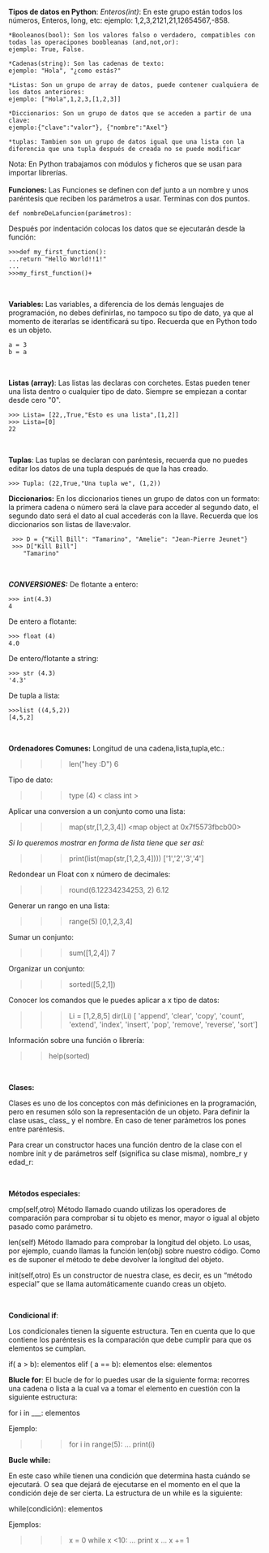 ﻿


**Tipos de datos en Python**:
    *Enteros(int)*: En este grupo están todos los números, Enteros, long, etc:
    ejemplo: 1,2,3,2121,21,12654567,-858.

    *Booleanos(bool): Son los valores falso o verdadero, compatibles con todas las operacipones boobleanas (and,not,or):
    ejemplo: True, False.

    *Cadenas(string): Son las cadenas de texto:
    ejemplo: "Hola", "¿como estás?"

    *Listas: Son un grupo de array de datos, puede contener cualquiera de los datos anteriores:
    ejemplo: ["Hola",1,2,3,[1,2,3]]

    *Diccionarios: Son un grupo de datos que se acceden a partir de una clave:
    ejemplo:{"clave":"valor"}, {"nombre":"Axel"}

    *tuplas: Tambien son un grupo de datos igual que una lista con la diferencia que una tupla después de creada no se puede modificar

Nota: En Python trabajamos con módulos y ficheros que se usan para importar librerías.
<br><br>
**Funciones:**
Las Funciones se definen con def junto a un nombre y unos paréntesis que reciben los parámetros a usar.  Terminas con dos puntos.
	
	def nombreDeLafuncion(parámetros):
 Después por indentación colocas los datos que se ejecutarán desde la función:
 

    >>>def my_first_function():
    ...return "Hello World!!1!"
    ...
    >>>my_first_function()+
    
   <br>

   **Variables:**
   Las variables, a diferencia de los demás lenguajes de programación, no debes definirlas, no tampoco su tipo de dato, ya que al momento de iterarlas se identificará su tipo. Recuerda que en Python todo es un objeto. <br>
   

    a = 3
    b = a
   
   <br> 
   
   **Listas (array)**:
   Las listas las declaras con corchetes. Estas pueden tener una lista dentro o cualquier tipo de dato. Siempre se empiezan a contar desde cero "0".

    >>> Lista= [22,,True,"Esto es una lista",[1,2]]
    >>> Lista=[0]
	22
   <br>

**Tuplas**:
Las tuplas se declaran con paréntesis, recuerda que no puedes editar los datos de una tupla después de que la has creado. 

    >>> Tupla: (22,True,"Una tupla we", (1,2))


   
**Diccionarios:**
En los diccionarios tienes un grupo de datos con un formato: la primera cadena o número será la clave para acceder al segundo dato, el segundo dato será el dato al cual accederás con la llave. Recuerda que los diccionarios son listas de llave:valor.

     >>> D = {"Kill Bill": "Tamarino", "Amelie": "Jean-Pierre Jeunet"}  
     >>> D["Kill Bill"]
		"Tamarino"

<br>

***CONVERSIONES:***
De flotante a entero:

    >>> int(4.3)
    4
 De entero a flotante:
 
    >>> float (4)
    4.0
De entero/flotante a string:
 

    >>> str (4.3)
    '4.3'
De tupla a lista:

    >>>list ((4,5,2))
    [4,5,2]

<br>

**Ordenadores Comunes:**
Longitud de una cadena,lista,tupla,etc.:
   >>> len("hey :D")
   6

Tipo de dato:
   >>> type (4)
   < class int >

Aplicar una conversion a un conjunto como una lista:

   >>>map(str,[1,2,3,4])
   <map object at 0x7f5573fbcb00>

   *Si lo queremos mostrar en forma de lista tiene que ser así:*
   >>>print(list(map(str,[1,2,3,4])))
   ['1','2','3','4']

Redondear un Float con x número de decimales:

   >>>round(6.12234234253, 2)
   6.12

Generar un rango en una lista:
   >>>range(5)
   [0,1,2,3,4]

Sumar un conjunto:
   >>>sum([1,2,4])
   7

Organizar un conjunto:
   >>> sorted([5,2,1])

Conocer los comandos que le puedes aplicar a x tipo de datos:
   >>>Li = [1,2,8,5]
   >>>dir(Li)
   >>>[ 'append', 'clear', 'copy', 'count', 'extend', 'index', 'insert', 'pop', 'remove', 'reverse', 'sort']

Información sobre una función o librería:
   >>help(sorted)

<br>

**Clases:**

Clases es uno de los conceptos con más definiciones en la programación, pero en resumen sólo son la representación de un objeto. Para definir la clase usas_ class_ y el nombre. En caso de tener parámetros los pones entre paréntesis.

Para crear un constructor haces una función dentro de la clase con el nombre init y de parámetros self (significa su clase misma), nombre_r y edad_r:

<br>

**Métodos especiales:**

cmp(self,otro)
Método llamado cuando utilizas los operadores de comparación para comprobar si tu objeto es menor, mayor o igual al objeto pasado como parámetro.

len(self)
Método llamado para comprobar la longitud del objeto. Lo usas, por ejemplo, cuando llamas la función len(obj) sobre nuestro código. Como es de suponer el método te debe devolver la longitud del objeto.

init(self,otro)
Es un constructor de nuestra clase, es decir, es un “método especial” que se llama automáticamente cuando creas un objeto.

<br>

**Condicional if**:

Los condicionales tienen la siguente estructura. Ten en cuenta que lo que contiene los paréntesis es la comparación que debe cumplir para que os elementos se cumplan.
   
   if( a > b):
      elementos
   elif ( a == b):
      elementos
   else:
      elementos

**Blucle for**:
El bucle de for lo puedes usar de la siguiente forma: recorres una cadena o lista a la cual va a tomar el elemento en cuestión con la siguiente estructura:

   for i in ___:
      elementos
   
Ejemplo:

   >>>for i in range(5):
   ...   print(i)

**Bucle while:**

En este caso while tienen una condición que determina hasta cuándo se ejecutará. O sea que dejará de ejecutarse en el momento en el que la condición deje de ser cierta. La estructura de un while es la siguiente:

   while(condición):
      elementos

Ejemplos:
   >>>x = 0
   >>>while x <10:
   ...   print x
   ... x += 1